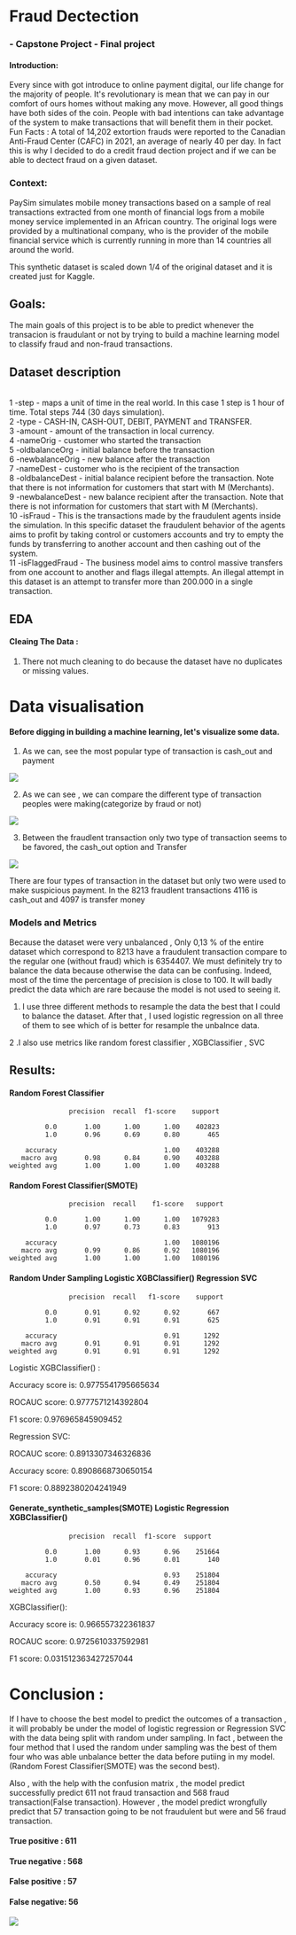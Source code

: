 # Fraud Dectection

### - Capstone Project - Final project

#### Introduction:
Every since with got introduce to online payment digital, our life change for the majority of people. It's revolutionary is mean that we can pay in our comfort of ours homes without making any move. However, all good things have both sides of the coin. People with bad intentions can take advantage of the system to make transactions that will benefit them in their pocket.
Fun Facts : A total of 14,202 extortion frauds were reported to the Canadian Anti-Fraud Center (CAFC) in 2021, an average of nearly 40 per day. In fact this is  why I decided to do a credit fraud dection project and if we can be able to dectect fraud on a given dataset.


### Context:

PaySim simulates mobile money transactions based on a sample of real transactions extracted from one month of financial logs from a mobile money service implemented in an African country. The original logs were provided by a multinational company, who is the provider of the mobile financial service which is currently running in more than 14 countries all around the world.

This synthetic dataset is scaled down 1/4 of the original dataset and it is created just for Kaggle.



## Goals:

The main  goals of this project is to be able to predict whenever the transacion is fraudulant or not by trying to build a machine learning model to classify fraud and non-fraud transactions.


## Dataset description

<br>1 -step - maps a unit of time in the real world. In this case 1 step is 1 hour of time. Total steps 744 (30 days simulation).
<br>2 -type - CASH-IN, CASH-OUT, DEBIT, PAYMENT and TRANSFER.
<br>3 -amount - amount of the transaction in local currency.
<br>4 -nameOrig - customer who started the transaction
<br>5 -oldbalanceOrg - initial balance before the transaction
<br>6 -newbalanceOrig - new balance after the transaction
<br>7 -nameDest - customer who is the recipient of the transaction
<br>8 -oldbalanceDest - initial balance recipient before the transaction. Note that there is not information for customers that start with M (Merchants).
<br>9 -newbalanceDest - new balance recipient after the transaction. Note that there is not information for customers that start with M (Merchants).
<br>10 -isFraud - This is the transactions made by the fraudulent agents inside the simulation. In this specific dataset the fraudulent behavior of the agents aims to profit by taking control or customers accounts and try to empty the funds by transferring to another account and then cashing out of the system.
<br>11 -isFlaggedFraud - The business model aims to control massive transfers from one account to another and flags illegal attempts. An illegal attempt in this dataset is an attempt to transfer more than 200.000 in a single transaction.


## EDA

#### Cleaing The Data :

1. There not much cleaning to do because the dataset have no duplicates or missing values. 


# Data visualisation

#### Before digging in building a machine learning, let's visualize some data. 



1. As we can, see the most popular type of transaction is cash_out and payment
<img src="image/Capture d’écran_20221205_054424.png" style="max-width: 480px"/> 



2. As we can see , we can compare the different type of transaction peoples were making(categorize by fraud or not)
<img src="image/Capture d’écran_20221205_054535.png" style="max-width: 720px"/>




3. Between the fraudlent transaction only two type of transaction seems  to be favored, the cash_out option and Transfer
<img src="image/Capture d’écran_20221205_054544.png" style="max-width: 400px"/>

There are four types of transaction in the dataset but only two were used to make suspicious payment. In the 8213 fraudlent transactions 4116 is cash_out and 4097 is transfer money


### Models and Metrics

Because the dataset were very unbalanced , Only 0,13 % of the entire dataset which correspond to 8213 have a fraudulent transaction compare to the regular one (without fraud) which is 6354407. We must definitely try to balance the data because otherwise the data can be confusing. Indeed, most of the time the percentage of precision is close to 100. It will badly predict the data which are rare because the model  is not used to seeing it.

1. I use three different methods to resample the data the best that I could to balance the dataset. After that , I used logistic regression
on all three of them to see which of is better for resample the unbalnce data.

2 .I also use metrics like  random forest classifier , XGBClassifier , SVC



## Results:

#### Random Forest Classifier

                   precision  recall  f1-score    support

             0.0       1.00      1.00      1.00    402823
             1.0       0.96      0.69      0.80       465

        accuracy                           1.00    403288
       macro avg       0.98      0.84      0.90    403288
    weighted avg       1.00      1.00      1.00    403288
    


#### Random Forest Classifier(SMOTE)

                   precision  recall    f1-score   support

             0.0       1.00      1.00      1.00   1079283
             1.0       0.97      0.73      0.83       913

        accuracy                           1.00   1080196
       macro avg       0.99      0.86      0.92   1080196
    weighted avg       1.00      1.00      1.00   1080196



#### Random Under Sampling  Logistic XGBClassifier() Regression SVC

                   precision  recall   f1-score    support

             0.0       0.91      0.92      0.92       667
             1.0       0.91      0.91      0.91       625

        accuracy                           0.91      1292
       macro avg       0.91      0.91      0.91      1292
    weighted avg       0.91      0.91      0.91      1292



Logistic XGBClassifier() :

Accuracy score is: 0.9775541795665634

ROCAUC score: 0.9777571214392804

F1 score: 0.976965845909452


Regression SVC:

ROCAUC score: 0.8913307346326836

Accuracy score: 0.8908668730650154

F1 score: 0.8892380204241949

#### Generate_synthetic_samples(SMOTE) Logistic Regression XGBClassifier()

                   precision  recall  f1-score  support

             0.0       1.00      0.93      0.96    251664
             1.0       0.01      0.96      0.01       140

        accuracy                           0.93    251804
       macro avg       0.50      0.94      0.49    251804
    weighted avg       1.00      0.93      0.96    251804

   
       
       
XGBClassifier(): 

Accuracy score is: 0.966557322361837

ROCAUC score: 0.9725610337592981

F1 score: 0.031512363427257044



# Conclusion :

If I have to choose the best model to predict the outcomes of a transaction , it will probably be under the model of logistic regression 
or Regression SVC with the data being split with random under sampling. In fact ,  between the four method that I used the random under sampling was the best of them four who was able unbalance better the  data before putiing in my model.(Random Forest Classifier(SMOTE) was the second best). 

Also , with the help with the confusion matrix , the model predict successfully predict 611 not fraud transaction and 568 fraud transaction(False transaction). However ,  the model predict wrongfully predict that 57 transaction going to be not fraudulent but were and  56  fraud transaction.

#### True positive : 611
#### True negative : 568
#### False positive : 57
#### False negative: 56


<img src="image/Capture d’écran_20221206_073354.png" style="max-width: 400px"/>
